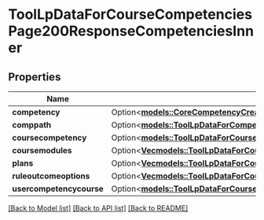 # ToolLpDataForCourseCompetenciesPage200ResponseCompetenciesInner

## Properties

Name | Type | Description | Notes
------------ | ------------- | ------------- | -------------
**competency** | Option<[**models::CoreCompetencyCreateCompetency200Response**](core_competency_create_competency_200_response.md)> |  | [optional]
**comppath** | Option<[**models::ToolLpDataForCompetencySummary200ResponseComppath**](tool_lp_data_for_competency_summary_200_response_comppath.md)> |  | [optional]
**coursecompetency** | Option<[**models::ToolLpDataForCourseCompetenciesPage200ResponseCompetenciesInnerCoursecompetency**](tool_lp_data_for_course_competencies_page_200_response_competencies_inner_coursecompetency.md)> |  | [optional]
**coursemodules** | Option<[**Vec<models::ToolLpDataForCourseCompetenciesPage200ResponseCompetenciesInnerCoursemodulesInner>**](tool_lp_data_for_course_competencies_page_200_response_competencies_inner_coursemodules_inner.md)> |  | [optional]
**plans** | Option<[**Vec<models::ToolLpDataForCourseCompetenciesPage200ResponseCompetenciesInnerPlansInner>**](tool_lp_data_for_course_competencies_page_200_response_competencies_inner_plans_inner.md)> |  | [optional]
**ruleoutcomeoptions** | Option<[**Vec<models::ToolLpDataForCourseCompetenciesPage200ResponseCompetenciesInnerRuleoutcomeoptionsInner>**](tool_lp_data_for_course_competencies_page_200_response_competencies_inner_ruleoutcomeoptions_inner.md)> |  | [optional]
**usercompetencycourse** | Option<[**models::ToolLpDataForCourseCompetenciesPage200ResponseCompetenciesInnerUsercompetencycourse**](tool_lp_data_for_course_competencies_page_200_response_competencies_inner_usercompetencycourse.md)> |  | [optional]

[[Back to Model list]](../README.md#documentation-for-models) [[Back to API list]](../README.md#documentation-for-api-endpoints) [[Back to README]](../README.md)


